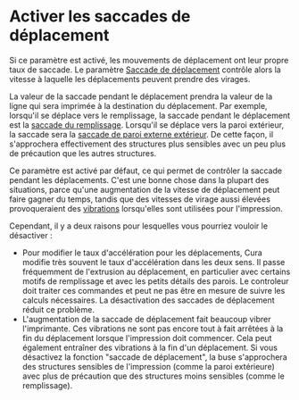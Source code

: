 Activer les saccades de déplacement
====
Si ce paramètre est activé, les mouvements de déplacement ont leur propre taux de saccade. Le paramètre [Saccade de déplacement](jerk_travel.md) contrôle alors la vitesse à laquelle les déplacements peuvent prendre des virages.

La valeur de la saccade pendant le déplacement prendra la valeur de la ligne qui sera imprimée à la destination du déplacement. Par exemple, lorsqu'il se déplace vers le remplissage, la saccade pendant le déplacement est la [saccade du remplissage](jerk_infill.md). Lorsqu'il se déplace vers la paroi extérieur, la saccade sera la [saccade de paroi externe extérieur](jerk_wall_0.md). De cette façon, il s'approchera effectivement des structures plus sensibles avec un peu plus de précaution que les autres structures.

Ce paramètre est activé par défaut, ce qui permet de contrôler la saccade pendant les déplacements. C'est une bonne chose dans la plupart des situations, parce qu'une augmentation de la vitesse de déplacement peut faire gagner du temps, tandis que des vitesses de virage aussi élevées provoqueraient des [vibrations](../troubleshooting/ringing.md) lorsqu'elles sont utilisées pour l'impression.

Cependant, il y a deux raisons pour lesquelles vous pourriez vouloir le désactiver :

* Pour modifier le taux d'accélération pour les déplacements, Cura modifie très souvent le taux d'accélération dans les deux sens. Il passe fréquemment de l'extrusion au déplacement, en particulier avec certains motifs de remplissage et avec les petits détails des parois. Le controleur doit traiter ces commandes et peut ne pas être en mesure de suivre les calculs nécessaires. La désactivation des saccades de déplacement réduit ce problème.
* L'augmentation de la saccade de déplacement fait beaucoup vibrer l'imprimante. Ces vibrations ne sont pas encore tout à fait arrêtées à la fin du déplacement lorsque l'impression doit commencer. Cela peut également entraîner des vibrations à la fin d'un déplacement. Si vous désactivez la fonction "saccade de déplacement", la buse s'approchera des structures sensibles de l'impression (comme la paroi extérieure) avec plus de précaution que des structures moins sensibles (comme le remplissage).


